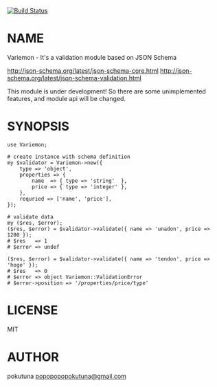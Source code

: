[![Build Status](https://travis-ci.org/pokutuna/p5-JSON-Schema-Validator.svg?branch=master)](https://travis-ci.org/pokutuna/p5-JSON-Schema-Validator)
# NAME

Variemon - It's a validation module based on JSON Schema

http://json-schema.org/latest/json-schema-core.html
http://json-schema.org/latest/json-schema-validation.html

This module is under development!
So there are some unimplemented features, and module api will be changed.

# SYNOPSIS

    use Variemon;

    # create instance with schema definition
    my $validator = Variemon->new({
        type => 'object',
        properties => {
            name  => { type => 'string'  },
            price => { type => 'integer' },
        },
        requried => ['name', 'price'],
    });

    # validate data
    my ($res, $error);
    ($res, $error) = $validator->validate({ name => 'unadon', price => 1200 });
    # $res   => 1
    # $error => undef

    ($res, $error) = $validator->validate({ name => 'tendon', price => 'hoge' });
    # $res   => 0
    # $error => object Variemon::ValidationError
    # $error->position => '/properties/price/type'

# LICENSE

MIT

# AUTHOR

pokutuna <popopopopokutuna@gmail.com>

